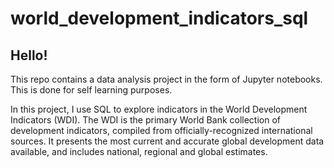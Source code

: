 # world_development_indicators_sql

## Hello! 
This repo contains a data analysis project in the form of Jupyter notebooks. This is done for self learning purposes.

In this project, I use SQL to explore indicators in the World Development Indicators (WDI). The WDI is the primary World Bank collection of development indicators, compiled from officially-recognized international sources. It presents the most current and accurate global development data available, and includes national, regional and global estimates.
